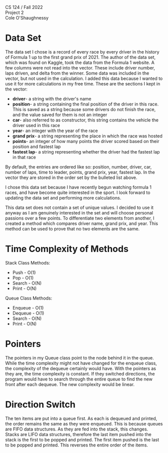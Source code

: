 CS 124 / Fall 2022<br>
Project 2<br>
Cole O'Shaughnessy

# Data Set
The data set I chose is a record of every race by every driver in the history of Formula 1 up to the first grand prix of 2021. The author of the data set, which was found on Kaggle, took the data from the Formula 1 website. A few columns were not read into the vector. These include driver number, laps driven, and delta from the winner. Some data was included in the vector, but not used in the calculation. I added this data because I wanted to use it for more calculations in my free time. These are the sections I kept in the vector:

* **driver**- a string with the driver's name
* **position**- a string containing the final position of the driver in this race. This is saved as a string because some drivers do not finish the race, and the value saved for them is not an integer
* **car**- also referred to as constructor, this string contains the vehicle the driver used in this race
* **year**- an integer with the year of the race
* **grand prix**- a string representing the place in which the race was hosted
* **points**- an integer of how many points the driver scored based on their position and fastest lap
* **fastest lap**- a string representing whether the driver had the fastest lap in that race

By default, the entries are ordered like so: position, number, driver, car, number of laps, time to leader, points, grand prix, year, fastest lap. In the vector they are stored in the order set by the bulleted list above. 

I chose this data set because I have recently begun watching formula 1 races, and have become quite interested in the sport. I look forward to updating the data set and performing more calculations.  

This data set does not contain a set of unique values. I decided to use it anyway as I am genuinely interested in the set and will choose personal passions over a few points. To differentiate two elements from another, I created a method which compares driver name, grand prix, and year. This method can be used to prove that no two elements are the same.

# Time Complexity of Methods
Stack Class Methods:
* Push - O(1)
* Pop - O(1)
* Search - O(N)
* Print - O(N)

Queue Class Methods:
* Enqueue - O(1)
* Dequeue - O(1)
* Search - O(N)
* Print - O(N)

# Pointers
The pointers in my Queue class point to the node behind it in the queue. While the time complexity might not have changed for the enqueue class, the complexity of the dequeue certainly would have. With the pointers as they are, the time complexity is constant. If they switched directions, the program would have to search through the entire queue to find the new front after each dequeue. The new complexity would be linear. 

# Direction Switch
The ten items are put into a queue first. As each is dequeued and printed, the order remains the same as they were enqueued. This is because queues are FIFO data structures. As they are fed into the stack, this changes. Stacks are LIFO data structures, therefore the last item pushed into the stack is the first to be popped and printed. The first item pushed is the last to be popped and printed. This reverses the entire order of the items. 